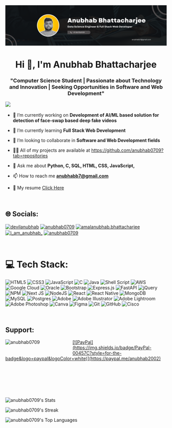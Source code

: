 <!DOCTYPE html>
<html lang="en">
<head>
    <meta charset="UTF-8">
    <meta name="viewport" content="width=device-width, initial-scale=1.0">
</head>
<body>
    <img class="image" src="./COVER PHOTO.png" alt="cover photo">


<h1 align="center">Hi 👋, I'm Anubhab Bhattacharjee</h1>
<h3 align="center">"Computer Science Student | Passionate about Technology and Innovation | Seeking Opportunities in Software and Web Development"</h3>

[![](https://visitcount.itsvg.in/api?id=anubhab0709&icon=2&color=2)](https://visitcount.itsvg.in)

- 🔭 I’m currently working on **Development of AI/ML based solution for detection of face-swap based deep fake videos**

- 🌱 I’m currently learning **Full Stack Web Development**

- 👯 I’m looking to collaborate in **Software and Web Development fields**

- 👨‍💻 All of my projects are available at https://github.com/anubhab0709?tab=repositories

- 💬 Ask me about **Python, C, SQL, HTML, CSS, JavaScript,**

- 📫 How to reach me **anubhabb7@gmail.com**

- 📄 My resume <a href ="https://anubhab0709.github.io/portfolio-anubhab.github.io/assets/Anubhab's%20CV%202.pdf.pdf">Click Here</a>

</br>

## 🌐 Socials:
<p align="left">
<a href="https://twitter.com/devilanubhab" target="blank"><img align="center" src="https://raw.githubusercontent.com/rahuldkjain/github-profile-readme-generator/master/src/images/icons/Social/twitter.svg" alt="devilanubhab" height="30" width="40" /></a>
<a href="https://linkedin.com/in/anubhab0709" target="blank"><img align="center" src="https://raw.githubusercontent.com/rahuldkjain/github-profile-readme-generator/master/src/images/icons/Social/linked-in-alt.svg" alt="anubhab0709" height="30" width="40" /></a>
<a href="https://fb.com/amalanubhab.bhattacharjee" target="blank"><img align="center" src="https://raw.githubusercontent.com/rahuldkjain/github-profile-readme-generator/master/src/images/icons/Social/facebook.svg" alt="amalanubhab.bhattacharjee" height="30" width="40" /></a>
<a href="https://instagram.com/i_am_anubhab_" target="blank"><img align="center" src="https://raw.githubusercontent.com/rahuldkjain/github-profile-readme-generator/master/src/images/icons/Social/instagram.svg" alt="i_am_anubhab_" height="30" width="40" /></a>
<a href="https://www.leetcode.com/anubhab0709" target="blank"><img align="center" src="https://raw.githubusercontent.com/rahuldkjain/github-profile-readme-generator/master/src/images/icons/Social/leet-code.svg" alt="anubhab0709" height="30" width="40" /></a>

</p>

</br>

# 💻 Tech Stack:
![HTML5](https://img.shields.io/badge/html5-%23E34F26.svg?style=for-the-badge&logo=html5&logoColor=white) ![CSS3](https://img.shields.io/badge/css3-%231572B6.svg?style=for-the-badge&logo=css3&logoColor=white) ![JavaScript](https://img.shields.io/badge/javascript-%23323330.svg?style=for-the-badge&logo=javascript&logoColor=%23F7DF1E) ![C](https://img.shields.io/badge/c-%2300599C.svg?style=for-the-badge&logo=c&logoColor=white) ![Java](https://img.shields.io/badge/java-%23ED8B00.svg?style=for-the-badge&logo=openjdk&logoColor=white) ![Shell Script](https://img.shields.io/badge/shell_script-%23121011.svg?style=for-the-badge&logo=gnu-bash&logoColor=white) ![AWS](https://img.shields.io/badge/AWS-%23FF9900.svg?style=for-the-badge&logo=amazon-aws&logoColor=white) ![Google Cloud](https://img.shields.io/badge/GoogleCloud-%234285F4.svg?style=for-the-badge&logo=google-cloud&logoColor=white) ![Oracle](https://img.shields.io/badge/Oracle-F80000?style=for-the-badge&logo=oracle&logoColor=white) ![Bootstrap](https://img.shields.io/badge/bootstrap-%238511FA.svg?style=for-the-badge&logo=bootstrap&logoColor=white) ![Express.js](https://img.shields.io/badge/express.js-%23404d59.svg?style=for-the-badge&logo=express&logoColor=%2361DAFB) ![FastAPI](https://img.shields.io/badge/FastAPI-005571?style=for-the-badge&logo=fastapi) ![jQuery](https://img.shields.io/badge/jquery-%230769AD.svg?style=for-the-badge&logo=jquery&logoColor=white) ![NPM](https://img.shields.io/badge/NPM-%23CB3837.svg?style=for-the-badge&logo=npm&logoColor=white) ![Next JS](https://img.shields.io/badge/Next-black?style=for-the-badge&logo=next.js&logoColor=white) ![NodeJS](https://img.shields.io/badge/node.js-6DA55F?style=for-the-badge&logo=node.js&logoColor=white) ![React](https://img.shields.io/badge/react-%2320232a.svg?style=for-the-badge&logo=react&logoColor=%2361DAFB) ![React Native](https://img.shields.io/badge/react_native-%2320232a.svg?style=for-the-badge&logo=react&logoColor=%2361DAFB) ![MongoDB](https://img.shields.io/badge/MongoDB-%234ea94b.svg?style=for-the-badge&logo=mongodb&logoColor=white) ![MySQL](https://img.shields.io/badge/mysql-4479A1.svg?style=for-the-badge&logo=mysql&logoColor=white) ![Postgres](https://img.shields.io/badge/postgres-%23316192.svg?style=for-the-badge&logo=postgresql&logoColor=white) ![Adobe](https://img.shields.io/badge/adobe-%23FF0000.svg?style=for-the-badge&logo=adobe&logoColor=white) ![Adobe Illustrator](https://img.shields.io/badge/adobe%20illustrator-%23FF9A00.svg?style=for-the-badge&logo=adobe%20illustrator&logoColor=white) ![Adobe Lightroom](https://img.shields.io/badge/Adobe%20Lightroom-31A8FF.svg?style=for-the-badge&logo=Adobe%20Lightroom&logoColor=white) ![Adobe Photoshop](https://img.shields.io/badge/adobe%20photoshop-%2331A8FF.svg?style=for-the-badge&logo=adobe%20photoshop&logoColor=white) ![Canva](https://img.shields.io/badge/Canva-%2300C4CC.svg?style=for-the-badge&logo=Canva&logoColor=white) ![Figma](https://img.shields.io/badge/figma-%23F24E1E.svg?style=for-the-badge&logo=figma&logoColor=white) ![Git](https://img.shields.io/badge/git-%23F05033.svg?style=for-the-badge&logo=git&logoColor=white) ![GitHub](https://img.shields.io/badge/github-%23121011.svg?style=for-the-badge&logo=github&logoColor=white) ![Cisco](https://img.shields.io/badge/cisco-%23049fd9.svg?style=for-the-badge&logo=cisco&logoColor=black)

</br>

<h2 align="left">Support:</h2>
<p><a href="https://www.buymeacoffee.com/anubhab0709"><img align="left" src="https://cdn.buymeacoffee.com/buttons/v2/default-yellow.png" height="50" width="210" alt="anubhab0709" />
[![PayPal](https://img.shields.io/badge/PayPal-00457C?style=for-the-badge&logo=paypal&logoColor=white)](https://paypal.me/anubhab2002)</a></p>
<be>
<br>
<br>
</br>
</br>
</br>

![anubhab0709's Stats](https://github-readme-stats.vercel.app/api?username=anubhab0709&theme=vision-friendly-dark&show_icons=true&hide_border=false&count_private=true)

![anubhab0709's Streak](https://github-readme-streak-stats.herokuapp.com/?user=anubhab0709&theme=vision-friendly-dark&hide_border=false)

![anubhab0709's Top Languages](https://github-readme-stats.vercel.app/api/top-langs/?username=anubhab0709&theme=vision-friendly-dark&show_icons=true&hide_border=false&layout=compact)

